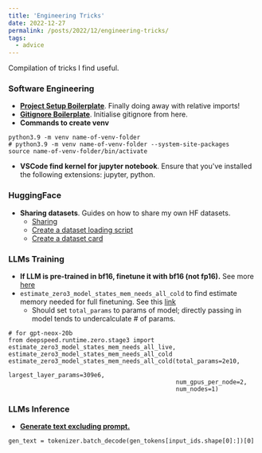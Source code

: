 ```yaml
---
title: 'Engineering Tricks'
date: 2022-12-27
permalink: /posts/2022/12/engineering-tricks/
tags:
  - advice
---
```

Compilation of tricks I find useful.

### Software Engineering
- **[Project Setup Boilerplate](https://goodresearch.dev/setup.html)**. Finally doing away with relative imports!
- **[Gitignore Boilerplate](https://github.com/github/gitignore/blob/main/Python.gitignore)**. Initialise gitignore from here.
- **Commands to create venv**

```
python3.9 -m venv name-of-venv-folder
# python3.9 -m venv name-of-venv-folder --system-site-packages  
source name-of-venv-folder/bin/activate
```

- **VSCode find kernel for jupyter notebook**. Ensure that you've installed the following extensions: jupyter, python.

<!-- ```
# activate env
source env/bin/activate

# ensures jupyter and python is in same environment. See https://stackoverflow.com/questions/48193822/import-of-package-works-in-ipython-shell-but-not-in-jupyter-notebook
pip install notebook --ignore-installed  

# these needs to be same
which python3
which jupyter

# use jupyter notebook in venv. See
ipython kernel install --user --name=venv

# to see env, simply refresh
``` -->

### HuggingFace
- **Sharing datasets**. Guides on how to share my own HF datasets.
  - [Sharing](https://huggingface.co/docs/datasets/share)
  - [Create a dataset loading script](https://huggingface.co/docs/datasets/dataset_script#create-a-dataset-loading-script)
  - [Create a dataset card](https://huggingface.co/docs/datasets/dataset_card) 

### LLMs Training
- **If LLM is pre-trained in bf16, finetune it with bf16 (not fp16).** See more [here](https://huggingface.co/docs/transformers/v4.13.0/en/performance#bf16)
- `estimate_zero3_model_states_mem_needs_all_cold` to find estimate memory needed for full finetuning. See this [link](https://huggingface.co/docs/transformers/main_classes/deepspeed#memory-requirements) 
  - Should set `total_params` to params of model; directly passing in model tends to undercalculate # of params.

```
# for gpt-neox-20b
from deepspeed.runtime.zero.stage3 import estimate_zero3_model_states_mem_needs_all_live, estimate_zero3_model_states_mem_needs_all_cold
estimate_zero3_model_states_mem_needs_all_cold(total_params=2e10,
                                               largest_layer_params=309e6,
                                               num_gpus_per_node=2, 
                                               num_nodes=1)
```

### LLMs Inference
- **[Generate text excluding prompt.](https://github.com/huggingface/transformers/issues/17117)**

```
gen_text = tokenizer.batch_decode(gen_tokens[input_ids.shape[0]:])[0]
```
